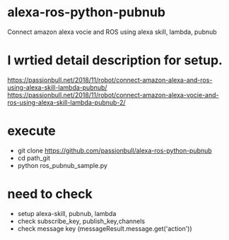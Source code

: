 # alexa-ros-python-pubnub
Connect amazon alexa vocie and ROS using alexa skill, lambda, pubnub


# I wrtied detail description for setup.
https://passionbull.net/2018/11/robot/connect-amazon-alexa-and-ros-using-alexa-skill-lambda-pubnub/
https://passionbull.net/2018/11/robot/connect-amazon-alexa-vocie-and-ros-using-alexa-skill-lambda-pubnub-2/

# execute

- git clone https://github.com/passionbull/alexa-ros-python-pubnub
- cd path_git
- python ros_pubnub_sample.py

# need to check
- setup alexa-skill, pubnub, lambda
- check subscribe_key, publish_key,channels
- check message key (messageResult.message.get('action'))

